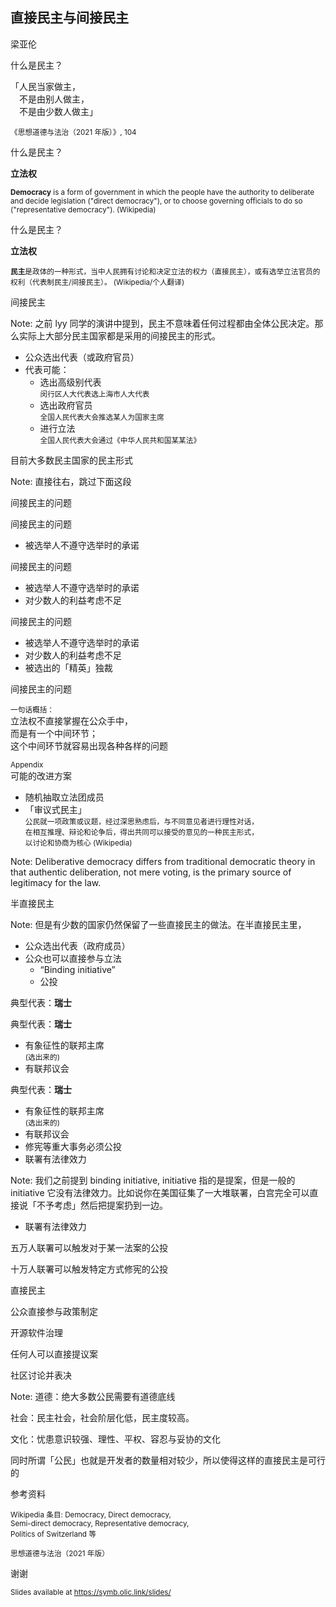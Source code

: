 ## 直接民主与间接民主
梁亚伦
<img src="https://s2.loli.net/2021/12/09/KJRoSUfr5DpycnG.png" width="1" height="1" style="opacity:0">



什么是民主？ <!-- .slide: data-auto-animate -->

<div class="fragment">
<div align=left style="display:inline-block">「人民当家做主，<br>　不是由别人做主，<br>　不是由少数人做主」</div>
<p><small>《思想道德与法治（2021 年版）》, 104</small></p>
</div>


什么是民主？ <!-- .slide: data-auto-animate -->

**立法权**

<small>**Democracy** is a form of government in which the people have the authority to deliberate and decide legislation ("direct democracy"), or to choose governing officials to do so ("representative democracy"). (Wikipedia)</small><!-- .element: class="fragment" -->


什么是民主？ <!-- .slide: data-auto-animate -->

**立法权**

<small>**民主**是政体的一种形式，当中人民拥有讨论和决定立法的权力（直接民主），或有选举立法官员的权利（代表制民主/间接民主）。 (Wikipedia/个人翻译)</small>



间接民主

Note: 之前 lyy 同学的演讲中提到，民主不意味着任何过程都由全体公民决定。那么实际上大部分民主国家都是采用的间接民主的形式。


<!-- .slide: data-auto-animate -->
- 公众选出代表（或政府官员）
- 代表可能：<!-- .element: class="fragment" -->
   - 选出高级别代表<br><small>闵行区人大代表选上海市人大代表</small>
   - 选出政府官员<br><small>全国人民代表大会推选某人为国家主席</small>
   - 进行立法<br><small>全国人民代表大会通过《中华人民共和国某某法》</small>


目前大多数民主国家的民主形式

Note: 直接往右，跳过下面这段


间接民主的问题 <!-- .slide: data-auto-animate -->


间接民主的问题 <!-- .slide: data-auto-animate -->

- 被选举人不遵守选举时的承诺


间接民主的问题 <!-- .slide: data-auto-animate -->

- 被选举人不遵守选举时的承诺
- 对少数人的利益考虑不足


间接民主的问题 <!-- .slide: data-auto-animate -->

- 被选举人不遵守选举时的承诺
- 对少数人的利益考虑不足
- 被选出的「精英」独裁


间接民主的问题 <!-- .slide: data-auto-animate -->

<small>一句话概括：</small><br>立法权不直接掌握在公众手中，<br>而是有一个中间环节；<br>这个中间环节就容易出现各种各样的问题


<small>Appendix</small><br>
可能的改进方案

- 随机抽取立法团成员
- 「审议式民主」<br><small>公民就一项政策或议题，经过深思熟虑后，与不同意见者进行理性对话，<br>在相互推理、辩论和论争后，得出共同可以接受的意见的一种民主形式，<br>以讨论和协商为核心 (Wikipedia)</small>

Note:  Deliberative democracy differs from traditional democratic theory in that authentic deliberation, not mere voting, is the primary source of legitimacy for the law.



半直接民主

Note: 但是有少数的国家仍然保留了一些直接民主的做法。在半直接民主里，


- 公众选出代表（政府成员）
- 公众也可以直接参与立法<!-- .element: class="fragment" -->
   - “Binding initiative”
   - 公投


<!-- .slide: data-auto-animate -->
典型代表：**瑞士**


<!-- .slide: data-auto-animate -->
典型代表：**瑞士**

- 有象征性的联邦主席<br><small>(选出来的)</small>
- 有联邦议会


<!-- .slide: data-auto-animate -->
典型代表：**瑞士**

- 有象征性的联邦主席<br><small>(选出来的)</small>
- 有联邦议会
- 修宪等重大事务必须公投
- 联署有法律效力

Note: 我们之前提到 binding initiative, initiative 指的是提案，但是一般的 initiative 它没有法律效力。比如说你在美国征集了一大堆联署，白宫完全可以直接说「不予考虑」然后把提案扔到一边。


<!-- .slide: data-auto-animate -->
- 联署有法律效力

五万人联署可以触发对于某一法案的公投

十万人联署可以触发特定方式修宪的公投



直接民主


公众直接参与政策制定


开源软件治理<!-- .slide: data-background-image="https://s2.loli.net/2021/12/09/KJRoSUfr5DpycnG.png" style="text-align:right" -->

任何人可以直接提议案<!-- .element: class="fragment" -->

社区讨论并表决<!-- .element: class="fragment" -->

Note: 道德：绝大多数公民需要有道德底线

社会：民主社会，社会阶层化低，民主度较高。

文化：忧患意识较强、理性、平权、容忍与妥协的文化

同时所谓「公民」也就是开发者的数量相对较少，所以使得这样的直接民主是可行的



参考资料

<small>Wikipedia 条目: Democracy, Direct democracy,<br>Semi-direct democracy, Representative democracy,<br>Politics of Switzerland 等</small>

<small>思想道德与法治（2021 年版）</small>



谢谢

<small>Slides available at <https://symb.olic.link/slides/> </small>
